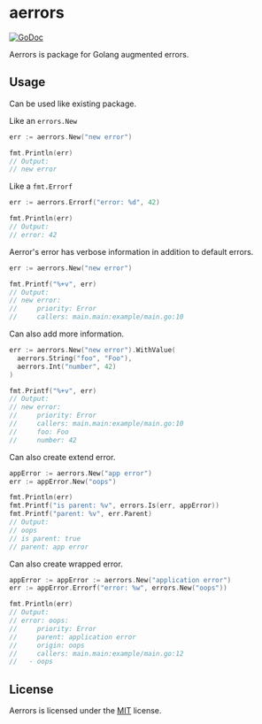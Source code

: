 # aerrors

[![GoDoc](https://godoc.org/github.com/kamiaka/aerrors?status.svg)](https://godoc.org/github.com/kamiaka/aerrors)

Aerrors is package for Golang augmented errors.

## Usage

Can be used like existing package.

Like an `errors.New`

```go
err := aerrors.New("new error")

fmt.Println(err)
// Output:
// new error
```

Like a `fmt.Errorf`

```go
err := aerrors.Errorf("error: %d", 42)

fmt.Println(err)
// Output:
// error: 42
```

Aerror's error has verbose information in addition to default errors.

```go
err := aerrors.New("new error")

fmt.Printf("%+v", err)
// Output:
// new error:
//     priority: Error
//     callers: main.main:example/main.go:10
```

Can also add more information.

```go
err := aerrors.New("new error").WithValue(
  aerrors.String("foo", "Foo"),
  aerrors.Int("number", 42)
)

fmt.Printf("%+v", err)
// Output:
// new error:
//     priority: Error
//     callers: main.main:example/main.go:10
//     foo: Foo
//     number: 42
```

Can also create extend error.

```go
appError := aerrors.New("app error")
err := appError.New("oops")

fmt.Println(err)
fmt.Printf("is parent: %v", errors.Is(err, appError))
fmt.Printf("parent: %v", err.Parent)
// Output:
// oops
// is parent: true
// parent: app error
```

Can also create wrapped error.

```go
appError := appError := aerrors.New("application error")
err := appError.Errorf("error: %w", errors.New("oops"))

fmt.Println(err)
// Output:
// error: oops:
//     priority: Error
//     parent: application error
//     origin: oops
//     callers: main.main:example/main.go:12
//   - oops
```

## License

Aerrors is licensed under the [MIT](./LICENSE) license.
